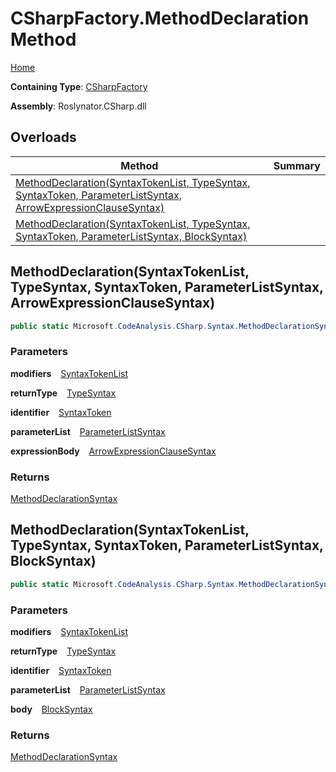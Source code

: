 # CSharpFactory\.MethodDeclaration Method

[Home](../../../../README.md)

**Containing Type**: [CSharpFactory](../README.md)

**Assembly**: Roslynator\.CSharp\.dll

## Overloads

| Method | Summary |
| ------ | ------- |
| [MethodDeclaration(SyntaxTokenList, TypeSyntax, SyntaxToken, ParameterListSyntax, ArrowExpressionClauseSyntax)](#1245730861) | |
| [MethodDeclaration(SyntaxTokenList, TypeSyntax, SyntaxToken, ParameterListSyntax, BlockSyntax)](#3794712067) | |

<a id="1245730861"></a>

## MethodDeclaration\(SyntaxTokenList, TypeSyntax, SyntaxToken, ParameterListSyntax, ArrowExpressionClauseSyntax\) 

```csharp
public static Microsoft.CodeAnalysis.CSharp.Syntax.MethodDeclarationSyntax MethodDeclaration(Microsoft.CodeAnalysis.SyntaxTokenList modifiers, Microsoft.CodeAnalysis.CSharp.Syntax.TypeSyntax returnType, Microsoft.CodeAnalysis.SyntaxToken identifier, Microsoft.CodeAnalysis.CSharp.Syntax.ParameterListSyntax parameterList, Microsoft.CodeAnalysis.CSharp.Syntax.ArrowExpressionClauseSyntax expressionBody)
```

### Parameters

**modifiers** &ensp; [SyntaxTokenList](https://docs.microsoft.com/en-us/dotnet/api/microsoft.codeanalysis.syntaxtokenlist)

**returnType** &ensp; [TypeSyntax](https://docs.microsoft.com/en-us/dotnet/api/microsoft.codeanalysis.csharp.syntax.typesyntax)

**identifier** &ensp; [SyntaxToken](https://docs.microsoft.com/en-us/dotnet/api/microsoft.codeanalysis.syntaxtoken)

**parameterList** &ensp; [ParameterListSyntax](https://docs.microsoft.com/en-us/dotnet/api/microsoft.codeanalysis.csharp.syntax.parameterlistsyntax)

**expressionBody** &ensp; [ArrowExpressionClauseSyntax](https://docs.microsoft.com/en-us/dotnet/api/microsoft.codeanalysis.csharp.syntax.arrowexpressionclausesyntax)

### Returns

[MethodDeclarationSyntax](https://docs.microsoft.com/en-us/dotnet/api/microsoft.codeanalysis.csharp.syntax.methoddeclarationsyntax)

<a id="3794712067"></a>

## MethodDeclaration\(SyntaxTokenList, TypeSyntax, SyntaxToken, ParameterListSyntax, BlockSyntax\) 

```csharp
public static Microsoft.CodeAnalysis.CSharp.Syntax.MethodDeclarationSyntax MethodDeclaration(Microsoft.CodeAnalysis.SyntaxTokenList modifiers, Microsoft.CodeAnalysis.CSharp.Syntax.TypeSyntax returnType, Microsoft.CodeAnalysis.SyntaxToken identifier, Microsoft.CodeAnalysis.CSharp.Syntax.ParameterListSyntax parameterList, Microsoft.CodeAnalysis.CSharp.Syntax.BlockSyntax body)
```

### Parameters

**modifiers** &ensp; [SyntaxTokenList](https://docs.microsoft.com/en-us/dotnet/api/microsoft.codeanalysis.syntaxtokenlist)

**returnType** &ensp; [TypeSyntax](https://docs.microsoft.com/en-us/dotnet/api/microsoft.codeanalysis.csharp.syntax.typesyntax)

**identifier** &ensp; [SyntaxToken](https://docs.microsoft.com/en-us/dotnet/api/microsoft.codeanalysis.syntaxtoken)

**parameterList** &ensp; [ParameterListSyntax](https://docs.microsoft.com/en-us/dotnet/api/microsoft.codeanalysis.csharp.syntax.parameterlistsyntax)

**body** &ensp; [BlockSyntax](https://docs.microsoft.com/en-us/dotnet/api/microsoft.codeanalysis.csharp.syntax.blocksyntax)

### Returns

[MethodDeclarationSyntax](https://docs.microsoft.com/en-us/dotnet/api/microsoft.codeanalysis.csharp.syntax.methoddeclarationsyntax)

